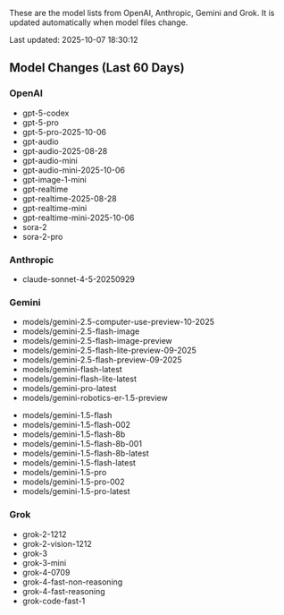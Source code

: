 These are the model lists from OpenAI, Anthropic, Gemini and Grok.
It is updated automatically when model files change.

Last updated: 2025-10-07 18:30:12

## Model Changes (Last 60 Days)

### OpenAI

+ gpt-5-codex
+ gpt-5-pro
+ gpt-5-pro-2025-10-06
+ gpt-audio
+ gpt-audio-2025-08-28
+ gpt-audio-mini
+ gpt-audio-mini-2025-10-06
+ gpt-image-1-mini
+ gpt-realtime
+ gpt-realtime-2025-08-28
+ gpt-realtime-mini
+ gpt-realtime-mini-2025-10-06
+ sora-2
+ sora-2-pro

### Anthropic

+ claude-sonnet-4-5-20250929

### Gemini

+ models/gemini-2.5-computer-use-preview-10-2025
+ models/gemini-2.5-flash-image
+ models/gemini-2.5-flash-image-preview
+ models/gemini-2.5-flash-lite-preview-09-2025
+ models/gemini-2.5-flash-preview-09-2025
+ models/gemini-flash-latest
+ models/gemini-flash-lite-latest
+ models/gemini-pro-latest
+ models/gemini-robotics-er-1.5-preview
- models/gemini-1.5-flash
- models/gemini-1.5-flash-002
- models/gemini-1.5-flash-8b
- models/gemini-1.5-flash-8b-001
- models/gemini-1.5-flash-8b-latest
- models/gemini-1.5-flash-latest
- models/gemini-1.5-pro
- models/gemini-1.5-pro-002
- models/gemini-1.5-pro-latest

### Grok

+ grok-2-1212
+ grok-2-vision-1212
+ grok-3
+ grok-3-mini
+ grok-4-0709
+ grok-4-fast-non-reasoning
+ grok-4-fast-reasoning
+ grok-code-fast-1

